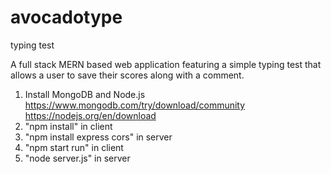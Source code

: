 # avocadotype
typing test

A full stack MERN based web application featuring a simple typing test that allows a user to save their scores along with a comment.

1. Install MongoDB and Node.js <br>
   https://www.mongodb.com/try/download/community <br>
   https://nodejs.org/en/download
3. "npm install" in client
4. "npm install express cors" in server
5. "npm start run" in client
6. "node server.js" in server
